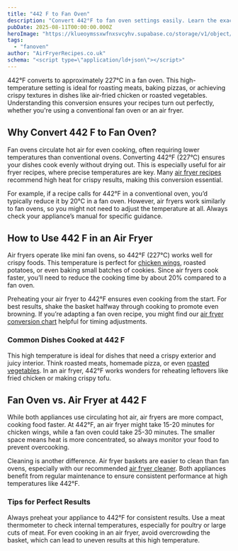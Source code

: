```yaml
---
title: "442 F to Fan Oven"
description: "Convert 442°F to fan oven settings easily. Learn the exact temperature and how it compares to air fryer cooking for perfect results every time."
pubDate: 2025-08-11T00:00:00.000Z
heroImage: "https://klueoymssxwfnxsvcyhv.supabase.co/storage/v1/object/public/md/442-f-to-fan-oven-06e3a5e2.png"
tags:
  - "fanoven"
author: "AirFryerRecipes.co.uk"
schema: "<script type=\"application/ld+json\"></script>"
---
```


<p>442°F converts to approximately 227°C in a fan oven. This high-temperature setting is ideal for roasting meats, baking pizzas, or achieving crispy textures in dishes like air-fried chicken or roasted vegetables. Understanding this conversion ensures your recipes turn out perfectly, whether you're using a conventional fan oven or an air fryer.</p>

<h2>Why Convert 442 F to Fan Oven?</h2>
<p>Fan ovens circulate hot air for even cooking, often requiring lower temperatures than conventional ovens. Converting 442°F (227°C) ensures your dishes cook evenly without drying out. This is especially useful for air fryer recipes, where precise temperatures are key. Many <a href=https://www.airfryerrecipe.co.uk/recipes>air fryer recipes</a> recommend high heat for crispy results, making this conversion essential.</p>
<p>For example, if a recipe calls for 442°F in a conventional oven, you’d typically reduce it by 20°C in a fan oven. However, air fryers work similarly to fan ovens, so you might not need to adjust the temperature at all. Always check your appliance’s manual for specific guidance.</p>

<h2>How to Use 442 F in an Air Fryer</h2>
<p>Air fryers operate like mini fan ovens, so 442°F (227°C) works well for crispy foods. This temperature is perfect for <a href=https://www.airfryerrecipe.co.uk/recipe-category/chicken>chicken wings</a>, roasted potatoes, or even baking small batches of cookies. Since air fryers cook faster, you’ll need to reduce the cooking time by about 20% compared to a fan oven.</p>
<p>Preheating your air fryer to 442°F ensures even cooking from the start. For best results, shake the basket halfway through cooking to promote even browning. If you’re adapting a fan oven recipe, you might find our <a href=https://www.airfryerrecipe.co.uk/air-fryer-conversion-chart>air fryer conversion chart</a> helpful for timing adjustments.</p>

<h3>Common Dishes Cooked at 442 F</h3>
<p>This high temperature is ideal for dishes that need a crispy exterior and juicy interior. Think roasted meats, homemade pizza, or even <a href=https://www.airfryerrecipe.co.uk/recipe-category/vegetables>roasted vegetables</a>. In an air fryer, 442°F works wonders for reheating leftovers like fried chicken or making crispy tofu.</p>

<h2>Fan Oven vs. Air Fryer at 442 F</h2>
<p>While both appliances use circulating hot air, air fryers are more compact, cooking food faster. At 442°F, an air fryer might take 15-20 minutes for chicken wings, while a fan oven could take 25-30 minutes. The smaller space means heat is more concentrated, so always monitor your food to prevent overcooking.</p>
<p>Cleaning is another difference. Air fryer baskets are easier to clean than fan ovens, especially with our recommended <a href=https://www.airfryerrecipe.co.uk/air-fryer-cleaner>air fryer cleaner</a>. Both appliances benefit from regular maintenance to ensure consistent performance at high temperatures like 442°F.</p>

<h3>Tips for Perfect Results</h3>
<p>Always preheat your appliance to 442°F for consistent results. Use a meat thermometer to check internal temperatures, especially for poultry or large cuts of meat. For even cooking in an air fryer, avoid overcrowding the basket, which can lead to uneven results at this high temperature.</p>